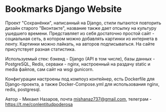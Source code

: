 # Bookmarks Django Website

Проект "Сохранёнки", написанный на Django, стили пытаются повторить дизайн старого "Вконтакте", название также дает отсылку на культуру ушедшего времени. Представляет из себя достаточно простой сайт - социальная сеть, в котором можно добавлять картинки из интернета в ленту. Картинки можно лайкать, на авторов подписываться. На сайте присутствует разная статистика.

Используемый стек: бэкенд - Django (API в том числе), базы данных - PostgreSQL, Redis, серваки - nginx, настроенный на раздачу static и media файлов, сам сайт на wsgi gunicorn.

Конфигурации настроены под компоуз контейнер, есть Dockerfile для Django-проекта, а также Docker-Compose.yml для использования nginx, redis, postgresql.

Автор - Михаил Назаров, почта mishanaz737@gmail.com, телеграм - https://t.me/conlentitudpoderosa
